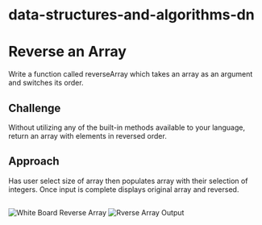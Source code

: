 # data-structures-and-algorithms-dn

# Reverse an Array 
Write a function called reverseArray which takes an array as an argument and switches its order.  

## Challenge 
Without utilizing any of the built-in methods available to your language, return an array with elements in reversed order.

## Approach 
Has user select size of array then populates array with their selection of integers. Once input is complete displays original array and reversed. 

##
![White Board Reverse Array](https://user-images.githubusercontent.com/47017138/59294232-cd7a2400-8c35-11e9-9f59-ce05d16332fc.jpg)
![Rverse Array Output](https://user-images.githubusercontent.com/47017138/59294917-6a898c80-8c37-11e9-92b1-9a01fb42208a.PNG)

